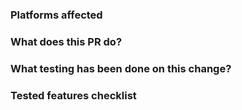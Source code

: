 ### Platforms affected


### What does this PR do?


### What testing has been done on this change?


### Tested features checklist

